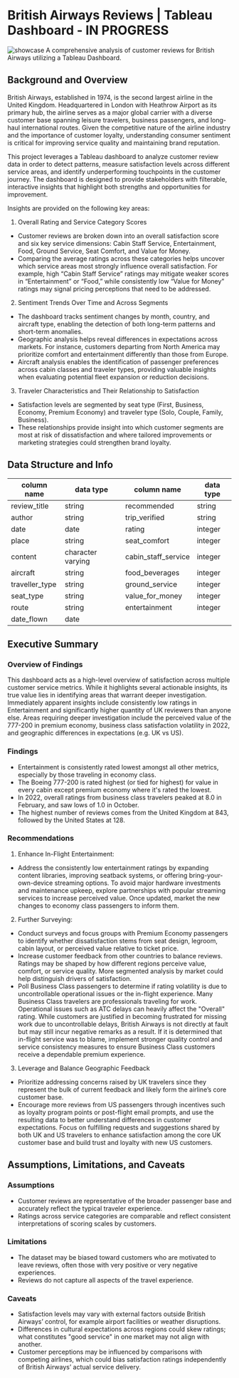 # British Airways Reviews | Tableau Dashboard - IN PROGRESS
![showcase](https://github.com/user-attachments/assets/04bbc344-f620-4a7e-9dd8-e367f73d5fe7)
A comprehensive analysis of customer reviews for British Airways utilizing a Tableau Dashboard.
## Background and Overview
British Airways, established in 1974, is the second largest airline in the United Kingdom. Headquartered in London with Heathrow Airport as its primary hub, the airline serves as a major global carrier with a diverse customer base spanning leisure travelers, business passengers, and long-haul international routes. Given the competitive nature of the airline industry and the importance of customer loyalty, understanding consumer sentiment is critical for improving service quality and maintaining brand reputation.

This project leverages a Tableau dashboard to analyze customer review data in order to detect patterns, measure satisfaction levels across different service areas, and identify underperforming touchpoints in the customer journey. The dashboard is designed to provide stakeholders with filterable, interactive insights that highlight both strengths and opportunities for improvement.

Insights are provided on the following key areas:
1) Overall Rating and Service Category Scores
- Customer reviews are broken down into an overall satisfaction score and six key service dimensions: Cabin Staff Service, Entertainment, Food, Ground Service, Seat Comfort, and Value for Money.
- Comparing the average ratings across these categories helps uncover which service areas most strongly influence overall satisfaction. For example, high “Cabin Staff Service” ratings may mitigate weaker scores in “Entertainment” or “Food,” while consistently low “Value for Money” ratings may signal pricing perceptions that need to be addressed.
2) Sentiment Trends Over Time and Across Segments
- The dashboard tracks sentiment changes by month, country, and aircraft type, enabling the detection of both long-term patterns and short-term anomalies.
- Geographic analysis helps reveal differences in expectations across markets. For instance, customers departing from North America may prioritize comfort and entertainment differently than those from Europe.
- Aircraft analysis enables the identification of passenger preferences across cabin classes and traveler types, providing valuable insights when evaluating potential fleet expansion or reduction decisions.
3) Traveler Characteristics and Their Relationship to Satisfaction
- Satisfaction levels are segmented by seat type (First, Business, Economy, Premium Economy) and traveler type (Solo, Couple, Family, Business).
- These relationships provide insight into which customer segments are most at risk of dissatisfaction and where tailored improvements or marketing strategies could strengthen brand loyalty.


## Data Structure and Info
|   column name       |     data type     |     column name     | data type           |   
|  -------------------| ------------------| ------------------- |---------------------|           
|   review_title      |    string         |       recommended   |       string        |
|       author        |       string      |     trip_verified   |    string           |
|     date            |     date          |     rating          |     integer         |
|    place            |     string        |      seat_comfort   |      integer        |     
|     content         |character varying  | cabin_staff_service |  integer            |    
|   aircraft          |     string        | food_beverages      | integer             |
| traveller_type      |       string      |  ground_service     | integer             |
|     seat_type       |       string      | value_for_money     | integer             |
|     route           |       string      | entertainment       | integer             |
| date_flown          |        date       |
## Executive Summary 
### Overview of Findings
This dashboard acts as a high-level overview of satisfaction across multiple customer service metrics. While it highlights several actionable insights, its true value lies in identifying areas that warrant deeper investigation. Immediately apparent insights include consistently low ratings in Entertainment and significantly higher quantity of UK reviewers than anyone else. Areas requiring deeper investigation include the perceived value of the 777-200 in premium economy, business class satisfaction volatility in 2022, and geographic differences in expectations (e.g. UK vs US).
### Findings
- Entertainment is consistently rated lowest amongst all other metrics, especially by those traveling in economy class.
- The Boeing 777-200 is rated highest (or tied for highest) for value in every cabin except premium economy where it's rated the lowest.
- In 2022, overall ratings from business class travelers peaked at 8.0 in February, and saw lows of 1.0 in October.
- The highest number of reviews comes from the United Kingdom at 843, followed by the United States at 128.
### Recommendations
1) Enhance In-Flight Entertainment:
- Address the consistently low entertainment ratings by expanding content libraries, improving seatback systems, or offering bring-your-own-device streaming options. To avoid major hardware investments and maintenance upkeep, explore partnerships with popular streaming services to increase perceived value. Once updated, market the new changes to economy class passengers to inform them.
2) Further Surveying:
- Conduct surveys and focus groups with Premium Economy passengers to identify whether dissatisfaction stems from seat design, legroom, cabin layout, or perceived value relative to ticket price. 
- Increase customer feedback from other countries to balance reviews. Ratings may be shaped by how different regions perceive value, comfort, or service quality. More segmented analysis by market could help distinguish drivers of satisfaction.
- Poll Business Class passengers to determine if rating volatility is due to uncontrollable operational issues or the in-flight experience. Many Business Class travelers are professionals traveling for work. Operational issues such as ATC delays can heavily affect the "Overall" rating. While customers are justified in becoming frustrated for missing work due to uncontrollable delays, British Airways is not directly at fault but may still incur negative remarks as a result. If it is determined that in-flight service was to blame, implement stronger quality control and service consistency measures to ensure Business Class customers receive a dependable premium experience.
3) Leverage and Balance Geographic Feedback
- Prioritize addressing concerns raised by UK travelers since they represent the bulk of current feedback and likely form the airline’s core customer base.
- Encourage more reviews from US passengers through incentives such as loyalty program points or post-flight email prompts, and use the resulting data to better understand differences in customer expectations. Focus on fulfilling requests and suggestions shared by both UK and US travelers to enhance satisfaction among the core UK customer base and build trust and loyalty with new US customers.
## Assumptions, Limitations, and Caveats
### Assumptions
- Customer reviews are representative of the broader passenger base and accurately reflect the typical traveler experience.
- Ratings across service categories are comparable and reflect consistent interpretations of scoring scales by customers.
### Limitations
- The dataset may be biased toward customers who are motivated to leave reviews, often those with very positive or very negative experiences.
- Reviews do not capture all aspects of the travel experience. 
### Caveats
- Satisfaction levels may vary with external factors outside British Airways’ control, for example airport facilities or weather disruptions.
- Differences in cultural expectations across regions could skew ratings; what constitutes "good service" in one market may not align with another.
- Customer perceptions may be influenced by comparisons with competing airlines, which could bias satisfaction ratings independently of British Airways’ actual service delivery.

